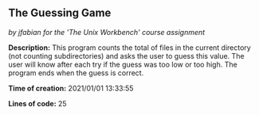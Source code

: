 ## The Guessing Game
*by jfabian for the 'The Unix Workbench' course assignment*

**Description:** This program counts the total of files in the current directory (not counting subdirectories) and asks the user to guess this value. The user will know after each try if the guess was too low or too high. The program ends when the guess is correct.

**Time of creation:** 2021/01/01 13:33:55

**Lines of code:** 25
